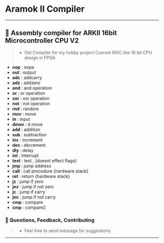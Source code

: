 # Aramok II Compiler



***

## 🐲  Assembly compiler for ARKII 16bit Microcontroller CPU V2
> - Old Compiler for my hobby project Cusrom RISC like 16 bit CPU design in FPGA

- **nop**  : nope
- **out**  : output
- **adc**  : addcarry
- **adz**  : addzero
- **and**  : and operation
- **or**   : or operation
- **xor**  : xor operation
- **not**  : not operation
- **rnd**  : random
- **mov**  : move 
- **in**  : input
- **dmov**  : d move
- **add**  : addition
- **sub**  : subtraction
- **inc**  : increment
- **dec**  : decrement
- **dly**  : delay
- **int**  : interrupt
- **test**  : test , {doesnt effect flags}
- **jmp**  : jump address
- **call**  : call procedure {hardware stack}
- **ret**  : return {hardware stack}
- **jz**  : jump if zero
- **jnz**  : jump if not zero
- **jc**  : jump if carry
- **jnc**  : jump if not carry
- **cmp**  : compare
- **cmp**  : compare2



### 📜 Questions, Feedback, Contributing
>- Feel free to send message for suggestions


***

